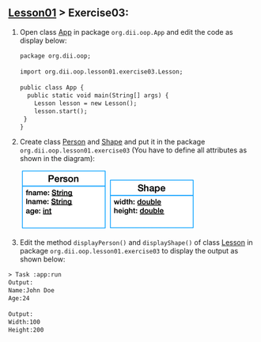 ## [Lesson01](index.md) > Exercise03:

1. Open class [App](../../app/src/main/java/org/dii/oop/App.java) in package `org.dii.oop.App` and edit the code as display below:
   ```
   package org.dii.oop;

   import org.dii.oop.lesson01.exercise03.Lesson;

   public class App {
     public static void main(String[] args) {
       Lesson lesson = new Lesson();
       lesson.start();
    }
   }
   ```

2. Create class [Person](../../app/src/main/java/org/dii/oop/lesson01/exercise03/Person.java) and [Shape](../../app/src/main/java/org/dii/oop/lesson01/exercise03/Shape.java) and put it in the package `org.dii.oop.lesson01.exercise03` (You have to define all attributes as shown in the diagram):
   
   <img src="person.png" /> <img src="shape.png" />


3. Edit the method `displayPerson()` and `displayShape()` of class [Lesson](../../app/src/main/java/org/dii/oop/lesson01/exercise03/Lesson.java) in package `org.dii.oop.lesson01.exercise03` to display the output as shown below:
```
> Task :app:run
Output:
Name:John Doe
Age:24

Output:
Width:100
Height:200
```
